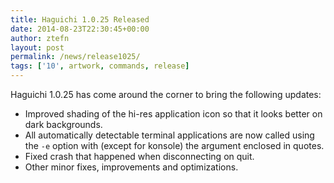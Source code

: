 ```yaml
---
title: Haguichi 1.0.25 Released
date: 2014-08-23T22:30:45+00:00
author: ztefn
layout: post
permalink: /news/release1025/
tags: ['10', artwork, commands, release]
---
```

Haguichi 1.0.25 has come around the corner to bring the following updates:

  * Improved shading of the hi-res application icon so that it looks better on dark backgrounds.
  * All automatically detectable terminal applications are now called using the `-e` option with (except for konsole) the argument enclosed in quotes.
  * Fixed crash that happened when disconnecting on quit.
  * Other minor fixes, improvements and optimizations.
